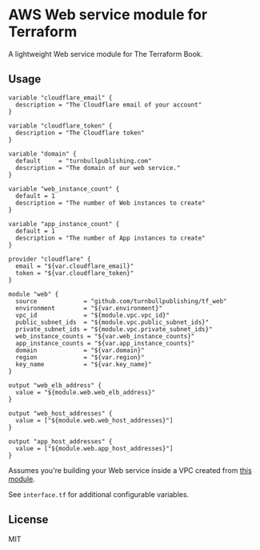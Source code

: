 # AWS Web service module for Terraform

A lightweight Web service module for The Terraform Book.

## Usage

```hcl
variable "cloudflare_email" {
  description = "The Cloudflare email of your account"
}

variable "cloudflare_token" {
  description = "The Cloudflare token"
}

variable "domain" {
  default     = "turnbullpublishing.com"
  description = "The domain of our web service."
}

variable "web_instance_count" {
  default = 1
  description = "The number of Web instances to create"
}

variable "app_instance_count" {
  default = 1
  description = "The number of App instances to create"
}

provider "cloudflare" {
  email = "${var.cloudflare_email}"
  token = "${var.cloudflare_token}"
}

module "web" {
  source             = "github.com/turnbullpublishing/tf_web"
  environment        = "${var.environment}"
  vpc_id             = "${module.vpc.vpc_id}"
  public_subnet_ids  = "${module.vpc.public_subnet_ids}"
  private_subnet_ids = "${module.vpc.private_subnet_ids}"
  web_instance_counts = "${var.web_instance_counts}"
  app_instance_counts = "${var.app_instance_counts}"
  domain             = "${var.domain}"
  region             = "${var.region}"
  key_name           = "${var.key_name}"
}

output "web_elb_address" {
  value = "${module.web.web_elb_address}"
}

output "web_host_addresses" {
  value = ["${module.web.web_host_addresses}"]
}

output "app_host_addresses" {
  value = ["${module.web.app_host_addresses}"]
}
```

Assumes you're building your Web service inside a VPC created from [this
module](https://github.com/turnbullpublishing/tf_vpc).

See `interface.tf` for additional configurable variables.

## License

MIT

